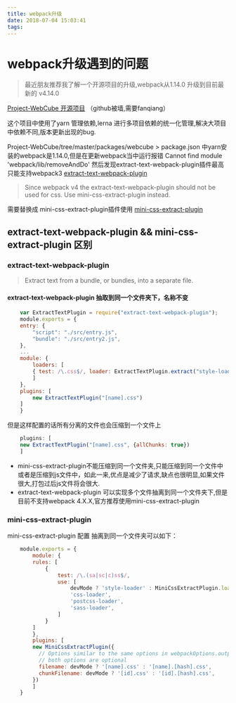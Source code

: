 ```yaml
---
title: webpack升级
date: 2018-07-04 15:03:41
tags:
---
```


# webpack升级遇到的问题

> 最近朋友推荐我了解一个开源项目的升级,webpack从1.14.0 升级到目前最新的 v4.14.0

[Project-WebCube 开源项目](https://github.com/dexteryy/Project-WebCube) （github被墙,需要fanqiang）

这个项目中使用了yarn 管理依赖,lerna 进行多项目依赖的统一化管理,解决大项目中依赖不同,版本更新出现的bug.

Project-WebCube/tree/master/packages/webcube > package.json 中yarn安装的webpack是1.14.0,但是在更新webpack当中运行报错 Cannot find module 'webpack/lib/removeAndDo'
然后发现extract-text-webpack-plugin插件最高只能支持webpack3
[extract-text-webpack-plugin](https://github.com/webpack-contrib/extract-text-webpack-plugin)

> Since webpack v4 the extract-text-webpack-plugin should not be used for css. Use mini-css-extract-plugin instead.

需要替换成 mini-css-extract-plugin插件使用
[mini-css-extract-plugin](https://github.com/webpack-contrib/mini-css-extract-plugin)


## extract-text-webpack-plugin && mini-css-extract-plugin 区别

### extract-text-webpack-plugin
> Extract text from a bundle, or bundles, into a separate file.

#### extract-text-webpack-plugin 抽取到同一个文件夹下，名称不变
```js
    var ExtractTextPlugin = require("extract-text-webpack-plugin");
    module.exports = {
    entry: {
        "script": "./src/entry.js",
        "bundle": "./src/entry2.js",
    },
    ...
    module: {
        loaders: [
        { test: /\.css$/, loader: ExtractTextPlugin.extract("style-loader", "css-loader") }
        ]
    },
    plugins: [
        new ExtractTextPlugin("[name].css")
    ]
    }
```

但是这样配置的话所有分离的文件也会压缩到一个文件上
```js
    plugins: [
    new ExtractTextPlugin("[name].css", {allChunks: true})
    ]
```

* mini-css-extract-plugin不能压缩到同一个文件夹,只能压缩到同一个文件中或者是压缩到js文件中，如此一来,优点是减少了请求,缺点也很明显,如果文件很大,打包过后js文件将会很大.
* extract-text-webpack-plugin 可以实现多个文件抽离到同一个文件夹下,但是目前不支持webpack 4.X.X,官方推荐使用mini-css-extract-plugin


### mini-css-extract-plugin

mini-css-extract-plugin 配置 抽离到同一个文件夹可以如下：

```js
    module.exports = {
        module: {
        rules: [
            {
                test: /\.(sa|sc|c)ss$/,
                use: [
                    devMode ? 'style-loader' : MiniCssExtractPlugin.loader,
                    'css-loader',
                    'postcss-loader',
                    'sass-loader',
                ]
            }
        ]
        },
        plugins: [
        new MiniCssExtractPlugin({
          // Options similar to the same options in webpackOptions.output
          // both options are optional
          filename: devMode ? '[name].css' : '[name].[hash].css',
          chunkFilename: devMode ? '[id].css' : '[id].[hash].css',
        })
        ]
    }
```
